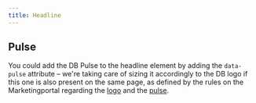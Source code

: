 ```yaml
---
title: Headline
---
```


## Pulse

You could add the DB Pulse to the headline element by adding the `data-pulse` attribute – we're taking care of sizing it accordingly to the DB logo if this one is also present on the same page, as defined by the rules on the Marketingportal regarding the [logo](https://marketingportal.extranet.deutschebahn.com/marketingportal/Design-Anwendungen/DB-UX-Design-System/Design-fuer-Apps-Web/Logo) and the [pulse](https://marketingportal.extranet.deutschebahn.com/marketingportal/Design-Anwendungen/DB-UX-Design-System/Design-fuer-Apps-Web/Puls).
